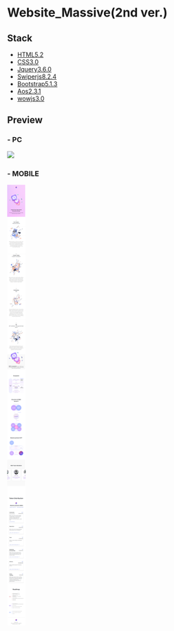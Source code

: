 # Website_Massive(2nd ver.)

## Stack

-   [HTML5.2](https://html.spec.whatwg.org/)
-   [CSS3.0](https://www.w3.org/TR/CSS/)
-   [Jquery3.6.0](https://jquery.com/)
-   [Swiperjs8.2.4](https://swiperjs.com/)
-   [Bootstrap5.1.3](https://getbootstrap.com/)
-   [Aos2.3.1](https://michalsnik.github.io/aos/)
-   [wowjs3.0](https://wowjs.uk/)

## Preview

### - PC
<img src="https://github.com/hwang1588/repo_img_src/blob/main/_korfin_massive_2nd_ver/pc1.png">

### - MOBILE
<img src="https://github.com/hwang1588/repo_img_src/blob/main/_korfin_massive_2nd_ver/mobile1.png">
